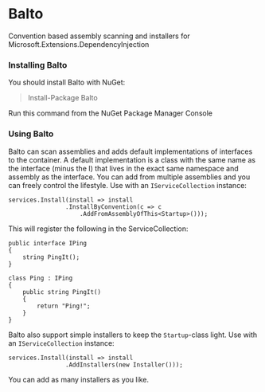 # Balto

Convention based assembly scanning and installers for Microsoft.Extensions.DependencyInjection

### Installing Balto

You should install Balto with NuGet:

> Install-Package Balto

Run this command from the NuGet Package Manager Console

### Using Balto

Balto can scan assemblies and adds default implementations of interfaces to the container. 
A default implementation is a class with the same name as the interface (minus the I) that lives in the exact same namespace and assembly as the interface.
You can add from multiple assemblies and you can freely control the lifestyle. Use with an `IServiceCollection` instance:

```
services.Install(install => install
                .InstallByConvention(c => c
                    .AddFromAssemblyOfThis<Startup>()));
```

This will register the following in the ServiceCollection:

```
public interface IPing
{
	string PingIt();
}

class Ping : IPing
{
	public string PingIt()
	{
		return "Ping!";
	}
}
```


Balto also support simple installers to keep the `Startup`-class light. Use with an `IServiceCollection` instance:

```
services.Install(install => install
                .AddInstallers(new Installer()));
```

You can add as many installers as you like.
